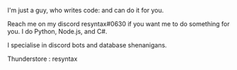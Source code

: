 I'm just a guy, who writes code: and can do it for you.

Reach me on my discord resyntax#0630 if you want me to do something for you. I do Python, Node.js, and C#.

I specialise in discord bots and database shenanigans.

Thunderstore : resyntax

<!---
resyntax/resyntax is a ✨ special ✨ repository because its `README.md` (this file) appears on your GitHub profile.
You can click the Preview link to take a look at your changes.
--->
